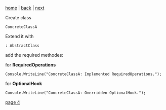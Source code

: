 [home](./page01.md) | [back](./page02.md) | [next](./page04.md)

Create class
```
ConcreteClassA
```
Extend it with
```
: AbstractClass
```
add the required methodes:

for **RequiredOperations**
```
Console.WriteLine("ConcreteClassA: Implemented RequiredOperations.");
```

for **OptionalHook**
```
Console.WriteLine("ConcreteClassA: Overridden OptionalHook.");
```



[page 4](./page04.md)
